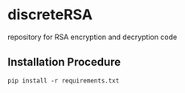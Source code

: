 # discreteRSA
repository for RSA encryption and decryption code

## Installation Procedure
`pip install -r requirements.txt`